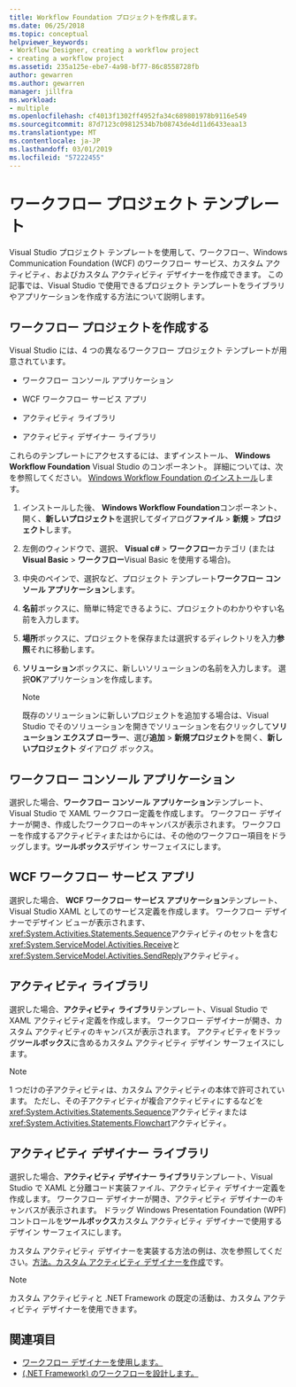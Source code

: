 ```yaml
---
title: Workflow Foundation プロジェクトを作成します。
ms.date: 06/25/2018
ms.topic: conceptual
helpviewer_keywords:
- Workflow Designer, creating a workflow project
- creating a workflow project
ms.assetid: 235a125e-ebe7-4a98-bf77-86c8558728fb
author: gewarren
ms.author: gewarren
manager: jillfra
ms.workload:
- multiple
ms.openlocfilehash: cf4013f1302ff4952fa34c689801978b9116e549
ms.sourcegitcommit: 87d7123c09812534b7b08743de4d11d6433eaa13
ms.translationtype: MT
ms.contentlocale: ja-JP
ms.lasthandoff: 03/01/2019
ms.locfileid: "57222455"
---
```

# <a name="workflow-project-templates"></a>ワークフロー プロジェクト テンプレート

Visual Studio プロジェクト テンプレートを使用して、ワークフロー、Windows Communication Foundation (WCF) のワークフロー サービス、カスタム アクティビティ、およびカスタム アクティビティ デザイナーを作成できます。 この記事では、Visual Studio で使用できるプロジェクト テンプレートをライブラリやアプリケーションを作成する方法について説明します。

## <a name="create-a-workflow-project"></a>ワークフロー プロジェクトを作成する

Visual Studio には、4 つの異なるワークフロー プロジェクト テンプレートが用意されています。

- ワークフロー コンソール アプリケーション

- WCF ワークフロー サービス アプリ

- アクティビティ ライブラリ

- アクティビティ デザイナー ライブラリ

これらのテンプレートにアクセスするには、まずインストール、 **Windows Workflow Foundation** Visual Studio のコンポーネント。 詳細については、次を参照してください。 [Windows Workflow Foundation のインストール](developing-applications-with-the-workflow-designer.md#install-windows-workflow-foundation)します。

1. インストールした後、 **Windows Workflow Foundation**コンポーネント、開く、**新しいプロジェクト**を選択してダイアログ**ファイル** > **新規** > **プロジェクト**します。

1. 左側のウィンドウで、選択、 **Visual c#** > **ワークフロー**カテゴリ (または**Visual Basic** > **ワークフロー**Visual Basic を使用する場合)。

1. 中央のペインで、選択など、プロジェクト テンプレート**ワークフロー コンソール アプリケーション**します。

1. **名前**ボックスに、簡単に特定できるように、プロジェクトのわかりやすい名前を入力します。

1. **場所**ボックスに、プロジェクトを保存または選択するディレクトリを入力**参照**それに移動します。

1. **ソリューション**ボックスに、新しいソリューションの名前を入力します。 選択**OK**アプリケーションを作成します。

   > [!NOTE]
   > 既存のソリューションに新しいプロジェクトを追加する場合は、Visual Studio でそのソリューションを開きでソリューションを右クリックして**ソリューション エクスプ ローラー**、選び**追加** > **新規プロジェクト**を開く、**新しいプロジェクト** ダイアログ ボックス。

## <a name="workflow-console-app"></a>ワークフロー コンソール アプリケーション

選択した場合、**ワークフロー コンソール アプリケーション**テンプレート、Visual Studio で XAML ワークフロー定義を作成します。 ワークフロー デザイナーが開き、作成したワークフローのキャンバスが表示されます。 ワークフローを作成するアクティビティまたはからには、その他のワークフロー項目をドラッグします。**ツールボックス**デザイン サーフェイスにします。

## <a name="wcf-workflow-service-app"></a>WCF ワークフロー サービス アプリ

選択した場合、 **WCF ワークフロー サービス アプリケーション**テンプレート、Visual Studio XAML としてのサービス定義を作成します。 ワークフロー デザイナーでデザイン ビューが表示されます、<xref:System.Activities.Statements.Sequence>アクティビティのセットを含む<xref:System.ServiceModel.Activities.Receive>と<xref:System.ServiceModel.Activities.SendReply>アクティビティ。

## <a name="activity-library"></a>アクティビティ ライブラリ

選択した場合、**アクティビティ ライブラリ**テンプレート、Visual Studio で XAML アクティビティ定義を作成します。 ワークフロー デザイナーが開き、カスタム アクティビティのキャンバスが表示されます。 アクティビティをドラッグ**ツールボックス**に含めるカスタム アクティビティ デザイン サーフェイスにします。

> [!NOTE]
> 1 つだけの子アクティビティは、カスタム アクティビティの本体で許可されています。 ただし、その子アクティビティが複合アクティビティにするなどを<xref:System.Activities.Statements.Sequence>アクティビティまたは<xref:System.Activities.Statements.Flowchart>アクティビティ。

## <a name="activity-designer-library"></a>アクティビティ デザイナー ライブラリ

選択した場合、**アクティビティ デザイナー ライブラリ**テンプレート、Visual Studio で XAML と分離コード実装ファイル、アクティビティ デザイナー定義を作成します。 ワークフロー デザイナーが開き、アクティビティ デザイナーのキャンバスが表示されます。 ドラッグ Windows Presentation Foundation (WPF) コントロールを**ツールボックス**カスタム アクティビティ デザイナーで使用するデザイン サーフェイスにします。

カスタム アクティビティ デザイナーを実装する方法の例は、次を参照してください。[方法。カスタム アクティビティ デザイナーを作成](/dotnet/framework/windows-workflow-foundation/how-to-create-a-custom-activity-designer)です。

> [!NOTE]
> カスタム アクティビティと .NET Framework の既定の活動は、カスタム アクティビティ デザイナーを使用できます。

## <a name="see-also"></a>関連項目

- [ワークフロー デザイナーを使用します。](developing-applications-with-the-workflow-designer.md)
- [(.NET Framework) のワークフローを設計します。](/dotnet/framework/windows-workflow-foundation/designing-workflows)